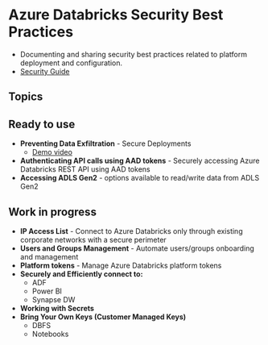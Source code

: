 Azure Databricks Security Best Practices
==============
- Documenting and sharing security best practices related to platform deployment and configuration.
- [Security Guide](https://bit.ly/adbsecurityguide)



Topics
------------

   Ready to use
   ------------
   - **Preventing Data Exfiltration** - Secure Deployments
      - [Demo video](https://drive.google.com/file/d/1o9j6KIgQd-EjvEQiHEnu-I6A9aHnwn22/view?usp=sharing)
   -  **Authenticating API calls using AAD tokens** - Securely accessing Azure Databricks REST API using AAD tokens
   -  **Accessing ADLS Gen2** - options available to read/write data from ADLS Gen2

   Work in progress
   ------------

   -  **IP Access List** - Connect to Azure Databricks only through existing corporate networks with a secure perimeter
   -  **Users and Groups Management** - Automate users/groups onboarding and management
   -  **Platform tokens** - Manage Azure Databricks platform tokens
   -  **Securely and Efficiently connect to:**
         - ADF 
         - Power BI
         - Synapse DW
   -  **Working with Secrets**
   -  **Bring Your Own Keys (Customer Managed Keys)** 
         - DBFS
         - Notebooks
